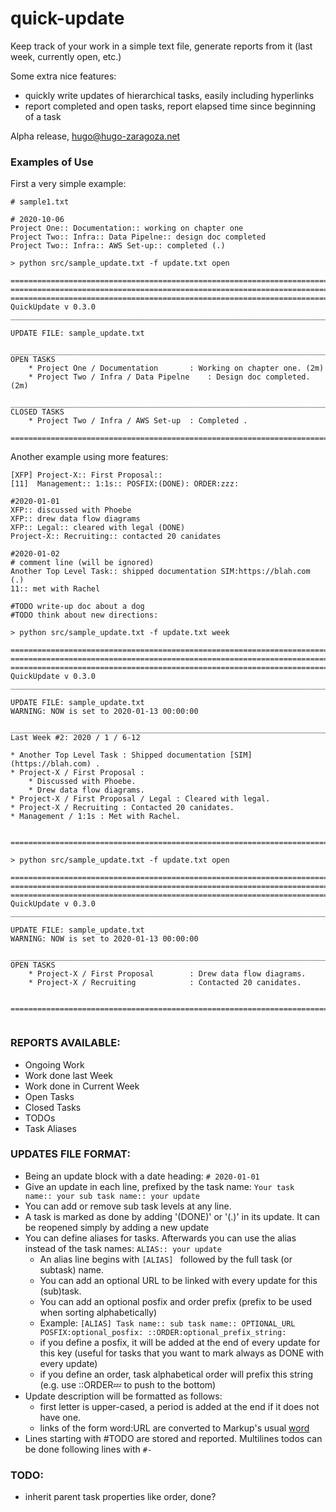 # quick-update

Keep track of your work in a simple text file, generate reports from it (last week, currently open, etc.)

Some extra nice features:
  * quickly write updates of hierarchical tasks, easily including hyperlinks
  * report completed and open tasks, report elapsed time since beginning of a task


Alpha release, hugo@hugo-zaragoza.net

### Examples of Use

First a very simple example:

```
# sample1.txt

# 2020-10-06 
Project One:: Documentation:: working on chapter one
Project Two:: Infra:: Data Pipelne:: design doc completed
Project Two:: Infra:: AWS Set-up:: completed (.)
```
```
> python src/sample_update.txt -f update.txt open

================================================================================================================================================================
================================================================================================================================================================
================================================================================================================================================================
QuickUpdate v 0.3.0
________________________________________________________________________________________________________________________________________________________________

UPDATE FILE: sample_update.txt

________________________________________________________________________________________________________________________________________________________________
OPEN TASKS
    * Project One / Documentation   	: Working on chapter one. (2m)
    * Project Two / Infra / Data Pipelne	: Design doc completed. (2m)

________________________________________________________________________________________________________________________________________________________________
CLOSED TASKS
    * Project Two / Infra / AWS Set-up	: Completed .

================================================================================================================================================================
```
Another example using more features:
```
[XFP] Project-X:: First Proposal::
[11]  Management:: 1:1s:: POSFIX:(DONE): ORDER:zzz:

#2020-01-01
XFP:: discussed with Phoebe
XFP:: drew data flow diagrams
XFP:: Legal:: cleared with legal (DONE)
Project-X:: Recruiting:: contacted 20 canidates

#2020-01-02
# comment line (will be ignored)
Another Top Level Task:: shipped documentation SIM:https://blah.com (.)
11:: met with Rachel

#TODO write-up doc about a dog
#TODO think about new directions:
```
```
> python src/sample_update.txt -f update.txt week

================================================================================================================================================================
================================================================================================================================================================
================================================================================================================================================================
QuickUpdate v 0.3.0
________________________________________________________________________________________________________________________________________________________________

UPDATE FILE: sample_update.txt
WARNING: NOW is set to 2020-01-13 00:00:00

________________________________________________________________________________________________________________________________________________________________
Last Week #2: 2020 / 1 / 6-12

* Another Top Level Task : Shipped documentation [SIM](https://blah.com) .
* Project-X / First Proposal :
    * Discussed with Phoebe.
    * Drew data flow diagrams.
* Project-X / First Proposal / Legal : Cleared with legal.
* Project-X / Recruiting : Contacted 20 canidates.
* Management / 1:1s : Met with Rachel.


================================================================================================================================================================

> python src/sample_update.txt -f update.txt open

================================================================================================================================================================
================================================================================================================================================================
================================================================================================================================================================
QuickUpdate v 0.3.0
________________________________________________________________________________________________________________________________________________________________

UPDATE FILE: sample_update.txt
WARNING: NOW is set to 2020-01-13 00:00:00

________________________________________________________________________________________________________________________________________________________________
OPEN TASKS
    * Project-X / First Proposal    	: Drew data flow diagrams.
    * Project-X / Recruiting        	: Contacted 20 canidates.


================================================================================================================================================================


```

### REPORTS AVAILABLE:
  * Ongoing Work
  * Work done last Week
  * Work done in Current Week
  * Open Tasks
  * Closed Tasks
  * TODOs
  * Task Aliases

### UPDATES FILE FORMAT:
  * Being an update block with a date heading: `# 2020-01-01`
  * Give an update in each line, prefixed by the task name: `Your task name:: your sub task name:: your update`
  * You can add or remove sub task levels at any line.
  * A task is marked as done by adding '(DONE)' or '(.)' in its update. It can be reopened simply by adding a new update
  * You can define aliases for tasks. Afterwards you can use the alias instead of the task names: ```ALIAS:: your update``` 
    * An alias line begins with `[ALIAS] ` followed by the full task (or subtask) name.
    * You can add an optional URL to be linked with every update for this (sub)task.
    * You can add an optional posfix and order prefix (prefix to be used when sorting alphabetically)
    * Example: `[ALIAS] Task name:: sub task name:: OPTIONAL_URL POSFIX:optional_posfix: ::ORDER:optional_prefix_string:`
    * if you define a posfix, it will be added at the end of every update for this key (useful for tasks that you want to mark always as DONE with every update)
    * if you define an order, task alphabetical order will prefix this string (e.g. use ::ORDER:zzz: to push to the bottom)
  * Update description will be formatted as follows: 
    * first letter is upper-cased, a period is added at the end if it does not have one.
    * links of the form word:URL are converted to Markup's usual [word](url)
  * Lines starting with #TODO are stored and reported. Multilines todos can be done following lines with `#- `
  



### TODO: 
- inherit parent task properties like order, done?